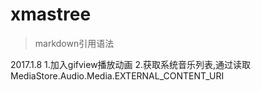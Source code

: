 # xmastree

> markdown引用语法

2017.1.8
	1.加入gifview播放动画
	2.获取系统音乐列表,通过读取MediaStore.Audio.Media.EXTERNAL_CONTENT_URI
